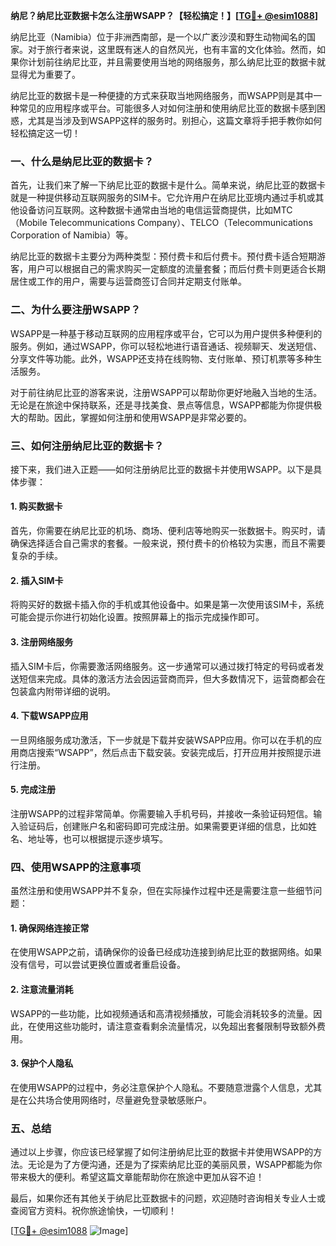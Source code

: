 **纳尼？纳尼比亚数据卡怎么注册WSAPP？【轻松搞定！】[[TG💪+ @esim1088](https://t.me/s/esim1088)]**

纳尼比亚（Namibia）位于非洲西南部，是一个以广袤沙漠和野生动物闻名的国家。对于旅行者来说，这里既有迷人的自然风光，也有丰富的文化体验。然而，如果你计划前往纳尼比亚，并且需要使用当地的网络服务，那么纳尼比亚的数据卡就显得尤为重要了。

纳尼比亚的数据卡是一种便捷的方式来获取当地网络服务，而WSAPP则是其中一种常见的应用程序或平台。可能很多人对如何注册和使用纳尼比亚的数据卡感到困惑，尤其是当涉及到WSAPP这样的服务时。别担心，这篇文章将手把手教你如何轻松搞定这一切！

### 一、什么是纳尼比亚的数据卡？

首先，让我们来了解一下纳尼比亚的数据卡是什么。简单来说，纳尼比亚的数据卡就是一种提供移动互联网服务的SIM卡。它允许用户在纳尼比亚境内通过手机或其他设备访问互联网。这种数据卡通常由当地的电信运营商提供，比如MTC（Mobile Telecommunications Company）、TELCO（Telecommunications Corporation of Namibia）等。

纳尼比亚的数据卡主要分为两种类型：预付费卡和后付费卡。预付费卡适合短期游客，用户可以根据自己的需求购买一定额度的流量套餐；而后付费卡则更适合长期居住或工作的用户，需要与运营商签订合同并定期支付账单。

### 二、为什么要注册WSAPP？

WSAPP是一种基于移动互联网的应用程序或平台，它可以为用户提供多种便利的服务。例如，通过WSAPP，你可以轻松地进行语音通话、视频聊天、发送短信、分享文件等功能。此外，WSAPP还支持在线购物、支付账单、预订机票等多种生活服务。

对于前往纳尼比亚的游客来说，注册WSAPP可以帮助你更好地融入当地的生活。无论是在旅途中保持联系，还是寻找美食、景点等信息，WSAPP都能为你提供极大的帮助。因此，掌握如何注册和使用WSAPP是非常必要的。

### 三、如何注册纳尼比亚的数据卡？

接下来，我们进入正题——如何注册纳尼比亚的数据卡并使用WSAPP。以下是具体步骤：

#### 1. 购买数据卡

首先，你需要在纳尼比亚的机场、商场、便利店等地购买一张数据卡。购买时，请确保选择适合自己需求的套餐。一般来说，预付费卡的价格较为实惠，而且不需要复杂的手续。

#### 2. 插入SIM卡

将购买好的数据卡插入你的手机或其他设备中。如果是第一次使用该SIM卡，系统可能会提示你进行初始化设置。按照屏幕上的指示完成操作即可。

#### 3. 注册网络服务

插入SIM卡后，你需要激活网络服务。这一步通常可以通过拨打特定的号码或者发送短信来完成。具体的激活方法会因运营商而异，但大多数情况下，运营商都会在包装盒内附带详细的说明。

#### 4. 下载WSAPP应用

一旦网络服务成功激活，下一步就是下载并安装WSAPP应用。你可以在手机的应用商店搜索“WSAPP”，然后点击下载安装。安装完成后，打开应用并按照提示进行注册。

#### 5. 完成注册

注册WSAPP的过程非常简单。你需要输入手机号码，并接收一条验证码短信。输入验证码后，创建账户名和密码即可完成注册。如果需要更详细的信息，比如姓名、地址等，也可以根据提示逐步填写。

### 四、使用WSAPP的注意事项

虽然注册和使用WSAPP并不复杂，但在实际操作过程中还是需要注意一些细节问题：

#### 1. 确保网络连接正常

在使用WSAPP之前，请确保你的设备已经成功连接到纳尼比亚的数据网络。如果没有信号，可以尝试更换位置或者重启设备。

#### 2. 注意流量消耗

WSAPP的一些功能，比如视频通话和高清视频播放，可能会消耗较多的流量。因此，在使用这些功能时，请注意查看剩余流量情况，以免超出套餐限制导致额外费用。

#### 3. 保护个人隐私

在使用WSAPP的过程中，务必注意保护个人隐私。不要随意泄露个人信息，尤其是在公共场合使用网络时，尽量避免登录敏感账户。

### 五、总结

通过以上步骤，你应该已经掌握了如何注册纳尼比亚的数据卡并使用WSAPP的方法。无论是为了方便沟通，还是为了探索纳尼比亚的美丽风景，WSAPP都能为你带来极大的便利。希望这篇文章能帮助你在旅途中更加从容不迫！

最后，如果你还有其他关于纳尼比亚数据卡的问题，欢迎随时咨询相关专业人士或查阅官方资料。祝你旅途愉快，一切顺利！

[[TG💪+ @esim1088](https://t.me/s/esim1088) ![Image](https://i.postimg.cc/4NQfJmqS/Snipaste-2025-05-13-00-14-12.png)]